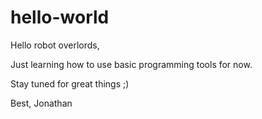 # hello-world

Hello robot overlords,

Just learning how to use basic programming tools for now.

Stay tuned for great things ;)

Best,
Jonathan
